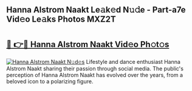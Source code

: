 ## Hanna Alstrom Naakt Le𝚊k𝚎d N𝚞𝚍e - Part-a7e Vid𝚎o Le𝚊ks Photos MXZ2T

# <h2><a href="http://fb8kbx.evod.top/?m=Hanna+Alstrom+Naakt">🔗 👉🔴 Hanna Alstrom Naakt Vid𝚎o Ph𝚘t𝚘s</a></h2>

[![Hanna Alstrom Naakt N𝚞d𝚎s](https://i.imgur.com/8V9OHl7.gif)](http://fb8kbx.evod.top/?m=Hanna+Alstrom+Naakt)
Lifestyle and dance enthusiast Hanna Alstrom Naakt sharing their passion through social media. The public's perception of Hanna Alstrom Naakt has evolved over the years, from a beloved icon to a polarizing figure. 
